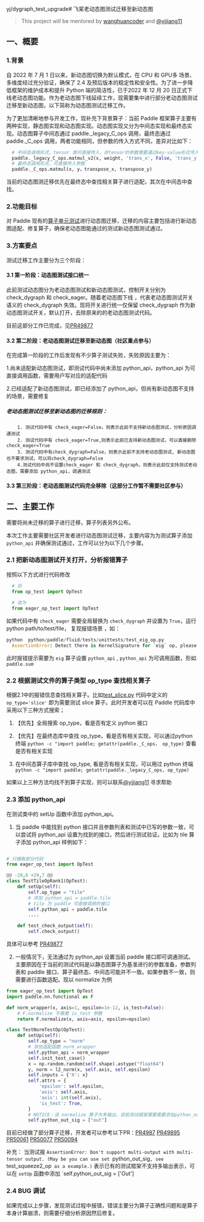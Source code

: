yj/dygraph_test_upgrade# 飞桨老动态图测试迁移至新动态图

> This project will be mentored by [wanghuancoder](https://github.com/wanghuancoder) and [@yjjiang11](https://github.com/yjjiang11)
> 

## 一、概要
### 1.背景
 自 2022 年 7 月 1 日以来，新动态图切换为默认模式，在 CPU 和 GPU多 场景、多维度经过充分验证，确保了 2.4 及预后版本的稳定性和安全性。为了进一步降低框架的维护成本和提升 Python 端的简洁性，已于2022 年 12 月 20 日正式下线老动态图功能。作为老动态图下线延续工作，现需要集中进行部分老动态图测试迁移至新动态图，以下简称为动态图测试迁移工作。

为了更加清晰地参与开发工作，现补充下背景算子：当前 Paddle 框架算子主要有两种实现，静态图实现和动态图实现。动态图实现又分为中间态实现和最终态实现。动态图算子中间态通过 paddle._legacy_C_ops 调用，最终态通过 paddle._C_ops 调用，两者功能相同，但参数的传入方式不同，差异对比如下：

```python
  # 中间态调用形式，tensor 类可直接传入，非tensor的参数需要通过key-value形式传入
  paddle._legacy_C_ops.matmul_v2(x, weight, 'trans_x', False, 'trans_y', False)
  # 最终态调用形式，可直接传入参数
  paddle._C_ops.matmul(x, y，transpose_x, transpose_y)

```
当前的动态图测迁移优先在最终态中查找相关算子进行适配，其次在中间态中查找。
### 2.功能目标
对 Paddle 现有的[算子单元测试](https://github.com/PaddlePaddle/Paddle/tree/develop/python/paddle/fluid/tests/unittests)进行动态图迁移，迁移的内容主要包括进行新动态图适配、修复算子，确保老动态图能通过的测试新动态图测试通过。

### 3.方案要点
测试迁移工作主要分为三个阶段：

#### 3.1 第一阶段：动态图测试接口统一
此前测试动态图分为老动态图测试和新动态图测试，控制开关分别为 check_dygraph 和 check_eager。随着老动态图下线 ，代表老动态图测试开关语义的 check_dygraph 失效。现将开关进行统一仅保留 check_dygraph 作为新动态图测试开关，默认打开，去除原来的的老动态图测试代码。

目前这部分工作已完成，见[PR49877](https://github.com/PaddlePaddle/Paddle/pull/49877)

#### 3.2 第二阶段：老动态图测试迁移至新动态图（社区重点参与）

在完成第一阶段的工作后发现有不少算子测试失败，失败原因主要为：

1.尚未适配新动态图测试，即测试代码中尚未添加 python_api，python_api 为可直接调用函数，需要用户写对应的适配代码

2.已经适配了新动态图测试，即已经添加了 python_api，但尚有新动态图不支持的场景，需要修复
    

##### 老动态图测试迁移至新动态图的迁移规则：

        1. 测试代码中有 check_eager=False，则表示此前不支持新动态图测试，分析原因调通测试
        2. 测试代码中有 check_eager=True,则表示此前已支持新动态图测试，可以直接删除check_eager=True
        3. 测试代码中有check_dygraph=False，则表示此前不支持老动态图测试, 新动态图也不要求测试，可以将check_dygraph=False
        4.测试代码中尚不设置check_eager 和 check_dygraph，则表示此前仅支持测试老动态图，需要添加 python_api，调通测试

#### 3.3 第三阶段：老动态图测试代码完全移除（这部分工作暂不需要社区参与）

## 二、主要工作

需要将尚未迁移的算子进行迁移，算子列表另外公布。

本次工作主要需要社区开发者进行动态图测试迁移，主要内容为为测试算子添加 `python_api` 并确保测试通过，工作可以分为以下几个步骤。

### 2.1 把新动态图测试开关打开，分析报错算子
按照以下方式进行代码修改
```python
  # 将
  from op_test import OpTest
  
  # 改为
  from eager_op_test import OpTest
```
如果代码中有 `check_eager` 需要全局替换为 `check_dygraph` 并设置为  `True`，运行 python path/to/test/file， 复现报错场景
，如：
```python
python  python/paddle/fluid/tests/unittests/test_eig_op.py 
  AssertionError: Detect there is KernelSignature for `eig` op, please set the `self.python_api` if you set check_dygraph = True
```
此时报错提示需要为 `eig` 算子设置 `python_api` , `python_api` 为可调用函数，形如 `paddle.sum`
### 2.2 根据测试文件的算子类型 op_type 查找相关算子
根据2.1中的报错信息查找相关算子。比如[test_slice.py](https://github.com/PaddlePaddle/Paddle/blob/develop/python/paddle/fluid/tests/unittests/test_slice_op.py) 代码中定义的`op_type='slice'` 即为需要测试 slice 算子。此时开发者可以在 Paddle 代码库中采用以下三种方式搜索；
   
1. 【优先】全局搜索 op_type，看是否有定义 python 接口

2. 【优先】在最终态库中查找 op_type，看是否有相关实现，可以通过python 终端 `python -c "import paddle; getattr(paddle._C_ops， op_type)` 查看是否有相关实现
3. 在中间态算子库中查找 op_type, 看是否有相关实现，可以用过 python 终端 `python -c "import paddle; getattr(paddle._legacy_C_ops, op_type)`

如果以上三种方法均找不到算子实现，则可以联系[@yjjiang11](https://github.com/yjjiang11) 寻求帮助

### 2.3 添加 python_api
在测试类中的 setUp 函数中添加 python_api。

1. 当 paddle 中能找到 python 接口并且参数列表和测试中已写的参数一致，可以尝试将 python_api 设置为找到的接口，然后进行测试验证。比如为 tile 算子添加 python_api 样例如下：

```python

# 只摘取部分代码
from eager_op_test import OpTest

@@ -29,6 +29,7 @@
class TestTileOpRank1(OpTest):
    def setUp(self):
        self.op_type = "tile"
        # 添加 python_api = paddle.tile
        # tile 为 paddle 可直接调用的接口
        self.python_api = paddle.tile
        ....

    def test_check_output(self):
        self.check_output()

```
具体可以参考 [PR49877](https://github.com/PaddlePaddle/Paddle/pull/49877)

2. 一般情况下，无法通过为 python_api 设置当前 paddle 接口即可调通测试。主要原因在于当前的测试代码是以静态图算子为基准进行的参数准备，参数列表和 paddle 接口、算子最终态、中间态可能并不一致。如果参数不一致，则需要进行函数适配。现以 normalize 为例

```python
from eager_op_test import OpTest
import paddle.nn.functional as F

def norm_wrapper(x, axis=1, epsilon=1e-12, is_test=False):
    # F.normalize 不需要 is_test 参数
    return F.normalize(x, axis=axis, epsilon=epsilon)

class TestNormTestOp(OpTest):
    def setUp(self):
        self.op_type = "norm"
        # 添加适配函数 norm_wrapper
        self.python_api = norm_wrapper
        self.init_test_case()
        x = np.random.random(self.shape).astype("float64")
        y, norm = l2_norm(x, self.axis, self.epsilon)
        self.inputs = {'X': x}
        self.attrs = {
            'epsilon': self.epsilon,
            'axis': self.axis,
            'axis': int(self.axis),
            'is_test': True,
        }
        # NOTICE：该 normalize 算子为多输出，目前测试框架需要需要添加python_out_sig来进行封装
        self.python_out_sig = ["out"]
```


目前已经做了部分算子迁移，开发者可以参考以下PR：[PR4987](https://github.com/PaddlePaddle/Paddle/pull/49877) [PR49895](https://github.com/PaddlePaddle/Paddle/pull/49895) [PR50061](https://github.com/PaddlePaddle/Paddle/pull/50061) [PR50077](https://github.com/PaddlePaddle/Paddle/pull/50077) [PR50094](https://github.com/PaddlePaddle/Paddle/pull/50093)

补充： 当测试报 `AssertionError: Don't support multi-output with multi-tensor output. (May be you can use set `python_out_sig`, see `test_squeeze2_op` as a example.)` 表示已有的测试框架不支持多输出表示，可以在 `setUp` 函数中添加 `self.python_out_sig = ['Out']


### 2.4 BUG 调试
如果完成以上步骤，发现测试过程中报错，错误主要分为算子正确性问题和是算子本身计算崩溃，则需要仔细分析原因然后修复。




